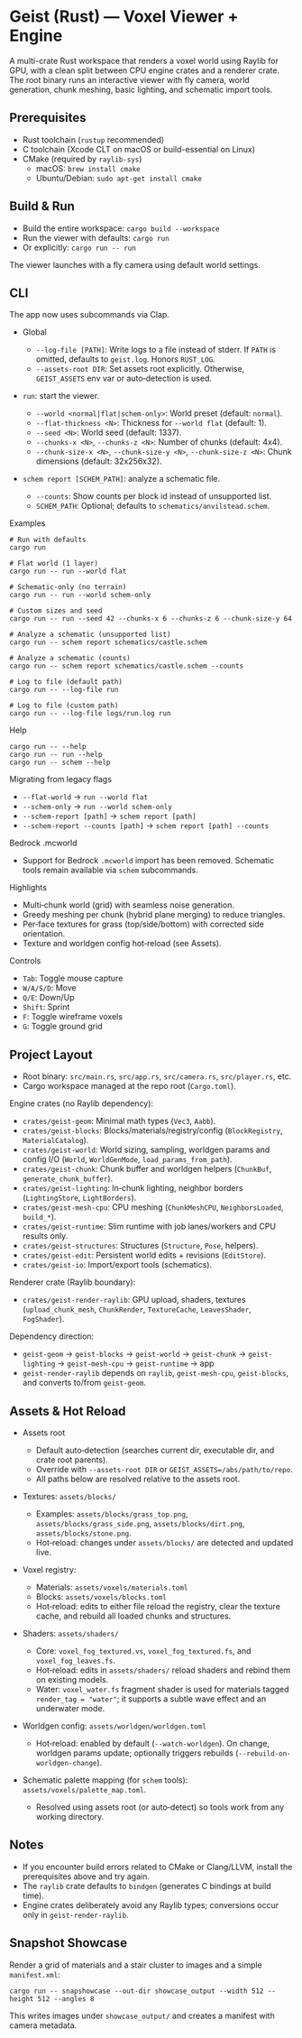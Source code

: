 # Geist (Rust) — Voxel Viewer + Engine

A multi-crate Rust workspace that renders a voxel world using Raylib for GPU, with a clean split between CPU engine crates and a renderer crate. The root binary runs an interactive viewer with fly camera, world generation, chunk meshing, basic lighting, and schematic import tools.

## Prerequisites

- Rust toolchain (`rustup` recommended)
- C toolchain (Xcode CLT on macOS or build-essential on Linux)
- CMake (required by `raylib-sys`)
  - macOS: `brew install cmake`
  - Ubuntu/Debian: `sudo apt-get install cmake`

## Build & Run

- Build the entire workspace: `cargo build --workspace`
- Run the viewer with defaults: `cargo run`
- Or explicitly: `cargo run -- run`

The viewer launches with a fly camera using default world settings.

## CLI

The app now uses subcommands via Clap.

- Global
  - `--log-file [PATH]`: Write logs to a file instead of stderr. If `PATH` is omitted, defaults to `geist.log`. Honors `RUST_LOG`.
  - `--assets-root DIR`: Set assets root explicitly. Otherwise, `GEIST_ASSETS` env var or auto‑detection is used.

- `run`: start the viewer.
  - `--world <normal|flat|schem-only>`: World preset (default: `normal`).
  - `--flat-thickness <N>`: Thickness for `--world flat` (default: 1).
  - `--seed <N>`: World seed (default: 1337).
  - `--chunks-x <N>`, `--chunks-z <N>`: Number of chunks (default: 4x4).
  - `--chunk-size-x <N>`, `--chunk-size-y <N>`, `--chunk-size-z <N>`: Chunk dimensions (default: 32x256x32).

- `schem report [SCHEM_PATH]`: analyze a schematic file.
  - `--counts`: Show counts per block id instead of unsupported list.
  - `SCHEM_PATH`: Optional; defaults to `schematics/anvilstead.schem`.

Examples

```
# Run with defaults
cargo run

# Flat world (1 layer)
cargo run -- run --world flat

# Schematic-only (no terrain)
cargo run -- run --world schem-only

# Custom sizes and seed
cargo run -- run --seed 42 --chunks-x 6 --chunks-z 6 --chunk-size-y 64

# Analyze a schematic (unsupported list)
cargo run -- schem report schematics/castle.schem

# Analyze a schematic (counts)
cargo run -- schem report schematics/castle.schem --counts

# Log to file (default path)
cargo run -- --log-file run

# Log to file (custom path)
cargo run -- --log-file logs/run.log run
```

Help

```
cargo run -- --help
cargo run -- run --help
cargo run -- schem --help
```

Migrating from legacy flags

- `--flat-world` → `run --world flat`
- `--schem-only` → `run --world schem-only`
- `--schem-report [path]` → `schem report [path]`
- `--schem-report --counts [path]` → `schem report [path] --counts`

Bedrock .mcworld

- Support for Bedrock `.mcworld` import has been removed. Schematic tools remain available via `schem` subcommands.

Highlights

- Multi‑chunk world (grid) with seamless noise generation.
- Greedy meshing per chunk (hybrid plane merging) to reduce triangles.
- Per‑face textures for grass (top/side/bottom) with corrected side orientation.
 - Texture and worldgen config hot‑reload (see Assets).

Controls

- `Tab`: Toggle mouse capture
- `W/A/S/D`: Move
- `Q/E`: Down/Up
- `Shift`: Sprint
- `F`: Toggle wireframe voxels
- `G`: Toggle ground grid

## Project Layout

- Root binary: `src/main.rs`, `src/app.rs`, `src/camera.rs`, `src/player.rs`, etc.
- Cargo workspace managed at the repo root (`Cargo.toml`).

Engine crates (no Raylib dependency):
- `crates/geist-geom`: Minimal math types (`Vec3`, `Aabb`).
- `crates/geist-blocks`: Blocks/materials/registry/config (`BlockRegistry`, `MaterialCatalog`).
- `crates/geist-world`: World sizing, sampling, worldgen params and config I/O (`World`, `WorldGenMode`, `load_params_from_path`).
- `crates/geist-chunk`: Chunk buffer and worldgen helpers (`ChunkBuf`, `generate_chunk_buffer`).
- `crates/geist-lighting`: In‑chunk lighting, neighbor borders (`LightingStore`, `LightBorders`).
- `crates/geist-mesh-cpu`: CPU meshing (`ChunkMeshCPU`, `NeighborsLoaded`, `build_*`).
- `crates/geist-runtime`: Slim runtime with job lanes/workers and CPU results only.
- `crates/geist-structures`: Structures (`Structure`, `Pose`, helpers).
- `crates/geist-edit`: Persistent world edits + revisions (`EditStore`).
- `crates/geist-io`: Import/export tools (schematics).

Renderer crate (Raylib boundary):
- `crates/geist-render-raylib`: GPU upload, shaders, textures (`upload_chunk_mesh`, `ChunkRender`, `TextureCache`, `LeavesShader`, `FogShader`).

Dependency direction:
- `geist-geom` → `geist-blocks` → `geist-world` → `geist-chunk` → `geist-lighting` → `geist-mesh-cpu` → `geist-runtime` → app
- `geist-render-raylib` depends on `raylib`, `geist-mesh-cpu`, `geist-blocks`, and converts to/from `geist-geom`.

## Assets & Hot Reload

- Assets root
  - Default auto‑detection (searches current dir, executable dir, and crate root parents).
  - Override with `--assets-root DIR` or `GEIST_ASSETS=/abs/path/to/repo`.
  - All paths below are resolved relative to the assets root.

- Textures: `assets/blocks/`
  - Examples: `assets/blocks/grass_top.png`, `assets/blocks/grass_side.png`, `assets/blocks/dirt.png`, `assets/blocks/stone.png`.
  - Hot‑reload: changes under `assets/blocks/` are detected and updated live.

- Voxel registry:
  - Materials: `assets/voxels/materials.toml`
  - Blocks: `assets/voxels/blocks.toml`
  - Hot‑reload: edits to either file reload the registry, clear the texture cache, and rebuild all loaded chunks and structures.

- Shaders: `assets/shaders/`
  - Core: `voxel_fog_textured.vs`, `voxel_fog_textured.fs`, and `voxel_fog_leaves.fs`.
  - Hot‑reload: edits in `assets/shaders/` reload shaders and rebind them on existing models.
  - Water: `voxel_water.fs` fragment shader is used for materials tagged `render_tag = "water"`; it supports a subtle wave effect and an underwater mode.

- Worldgen config: `assets/worldgen/worldgen.toml`
  - Hot‑reload: enabled by default (`--watch-worldgen`). On change, worldgen params update; optionally triggers rebuilds (`--rebuild-on-worldgen-change`).

- Schematic palette mapping (for `schem` tools): `assets/voxels/palette_map.toml`.
  - Resolved using assets root (or auto‑detect) so tools work from any working directory.

## Notes

- If you encounter build errors related to CMake or Clang/LLVM, install the prerequisites above and try again.
- The `raylib` crate defaults to `bindgen` (generates C bindings at build time).
- Engine crates deliberately avoid any Raylib types; conversions occur only in `geist-render-raylib`.

## Snapshot Showcase

Render a grid of materials and a stair cluster to images and a simple `manifest.xml`:

```
cargo run -- snapshowcase --out-dir showcase_output --width 512 --height 512 --angles 8
```

This writes images under `showcase_output/` and creates a manifest with camera metadata.
